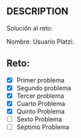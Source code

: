 ## DESCRIPTION

Solución al reto:

Nombre:
Usuario Platzi:

## Reto:

- [X] Primer problema
- [X] Segundo problema
- [X] Tercer problema
- [X] Cuarto Problema
- [X] Quinto Problema
- [ ] Sexto Problema
- [ ] Septimo Problema

